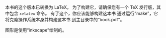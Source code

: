 本书的这个版本已转换为 LaTeX。
为了构建它，请确保您有一个 TeX 发行版，其中包含
`xelatex` 命令。 有了这个，你应该能够构建这本书
通过运行“make”，它将克隆操作系统本身并构建这本书
到主目录中的“book.pdf”。

图形是使用“inkscape”绘制的。

